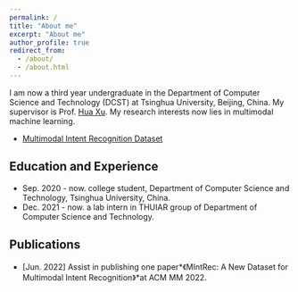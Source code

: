 ```yaml
---
permalink: /
title: "About me"
excerpt: "About me"
author_profile: true
redirect_from: 
  - /about/
  - /about.html
---
```


I am now a third year undergraduate in the Department of Computer Science and Technology (DCST) at Tsinghua University, Beijing, China. My supervisor is Prof. [Hua Xu](https://thu-xuhua.github.io/). My research interests now lies in multimodal machine learning.

* [Multimodal Intent Recognition Dataset](https://github.com/thuiar/MIntRec)

## Education and Experience
* Sep. 2020 - now. college student, Department of Computer Science and Technology, Tsinghua University, China.
* Dec. 2021 - now. a lab intern in THUIAR group of Department of Computer Science and Technology.

## Publications
* [Jun. 2022] Assist in publishing one paper*《MIntRec: A New Dataset for Multimodal Intent Recognition》*at ACM MM 2022. 


